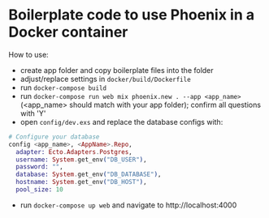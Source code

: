 # Boilerplate code to use Phoenix in a Docker container

How to use:
  * create app folder and copy boilerplate files into the folder
  * adjust/replace settings in `docker/build/Dockerfile`
  * run `docker-compose build`
  * run `docker-compose run web mix phoenix.new . --app <app_name>` (<app_name> should match with your app folder); confirm all questions with 'Y'
  * open `config/dev.exs` and replace the database configs with:

  ```elixir
  # Configure your database
  config <app_name>, <AppName>.Repo,
    adapter: Ecto.Adapters.Postgres,
    username: System.get_env("DB_USER"),
    password: "",
    database: System.get_env("DB_DATABASE"),
    hostname: System.get_env("DB_HOST"),
    pool_size: 10
  ```  
  * run `docker-compose up web` and navigate to http://localhost:4000
